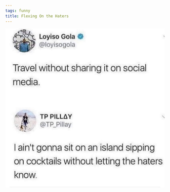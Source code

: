 ```yaml
---
tags: funny
title: Flexing On the Haters
---
```


![travelhaters.jpeg](https://raw.githubusercontent.com/muneer78/muneer78.github.io/master/images/travelhaters.jpeg)
